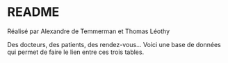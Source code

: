 # README
Réalisé par Alexandre de Temmerman et Thomas Léothy

Des docteurs, des patients, des rendez-vous... Voici une base de données qui permet de faire le lien entre ces trois tables.
